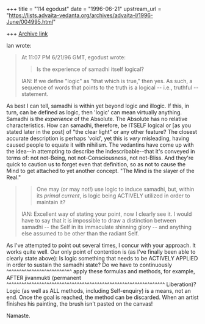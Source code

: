 +++
title = "114 egodust"
date = "1996-06-21"
upstream_url = "https://lists.advaita-vedanta.org/archives/advaita-l/1996-June/004995.html"

+++
[Archive link](https://lists.advaita-vedanta.org/archives/advaita-l/1996-June/004995.html)

Ian wrote:
>  At 11:07 PM 6/21/96 GMT, egodust wrote:
>
>  > Is the experience of samadhi itself logical?
>
> IAN: If we define "logic" as "that which is true," then yes.
> As such, a sequence of words that points to the truth is
> a logical -- i.e., truthful -- statement.
>

As best I can tell, samadhi is within yet beyond logic and illogic.  If this,
in turn, can be defined as logic, then 'logic' can mean virtually anything.
Samadhi is the *experience* of the Absolute.  The Absolute has no relative
characteristics.  How can samadhi, therefore, be ITSELF logical or [as you
stated later in the post] of "the clear light" or any other feature?  The
closest accurate description is perhaps 'void', yet this is *very* misleading,
having caused people to equate it with nihilism.  The vedantins have come
up with the idea--in attempting to describe the indescribable--that it's
conveyed in terms of: not not-Being, not not-Consciousness, not not-Bliss.
And they're quick to caution us to forget even that definition, so as not to
cause the Mind to get attached to yet another concept. "The Mind is the slayer
of the Real."

>
>  > One may (or may not!) use
>  > logic to induce samadhi, but, within its *primal current*, is logic being
>  > ACTIVELY utilized in order to maintain it?
>
>
> IAN: Excellent way of stating your point, now I clearly see it.
> I would have to say that it is impossible to draw a distinction
> between samadhi -- the Self in its immaculate shinning glory --
> and anything else assumed to be other than the radiant Self.
>

As I've attempted to point out several times, I concur with your approach.
It works quite well.  Our only point of contention is (as I've finally been
able to clearly state above): Is logic something that needs to be ACTIVELY
APPLIED in order to sustain the samadhi state?  Do we have to continuously
                                                ^^^^^^^^^^^^^^^^^^^^^^^^^^
apply these formulas and methods, for example, AFTER jivanmukti (permanent
^^^^^^^^^^^^^^^^^^^^^^^^^^^^^^^^^^^^^^^^^^^^^^^^^^^^^^^^^^^^^^^
Liberation)?  Logic (as well as ALL methods, including Self-enquiry) is a
means, not an end.  Once the goal is reached, the method can be discarded.
When an artist finishes his painting, the brush isn't pasted on the canvas!

Namaste.






















>

